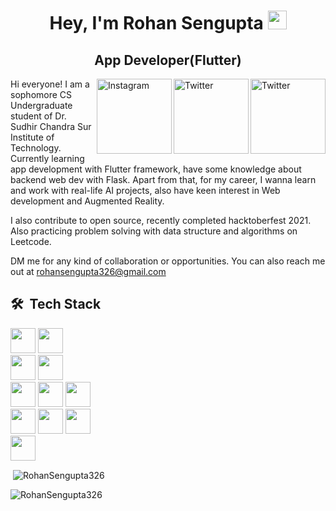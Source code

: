 <h1 align="center">Hey, I'm Rohan Sengupta <img src="https://raw.githubusercontent.com/aemmadi/aemmadi/master/wave.gif" width="30px"></h1> 
<h2 align="center">App Developer(Flutter)</h2>


<a href="https://twitter.com/rohan_sen132" target="_blank"><img src="https://cdn2.iconfinder.com/data/icons/social-media-2199/64/social_media_isometric_6-twitter-512.png" height="120px" width="120px" alt="Twitter" align="right"></a><a href="https://www.linkedin.com/in/rohan-sengupta-193bb916a/" target="_blank"><img src="https://cdn2.iconfinder.com/data/icons/social-media-2199/64/social_media_isometric_14-linkedin-512.png" height="120px" width="120px" alt="Twitter" align="right"></a>
<a href="https://www.instagram.com/rohaaansen/" target="_blank"><img src="https://user-images.githubusercontent.com/64458868/139007412-d19d66a5-e265-4774-a045-22d038d2f0e4.png" height="120px" width="120px" alt="Instagram" align="right"></a>



Hi everyone! 
I am a sophomore CS Undergraduate student of Dr. Sudhir Chandra Sur Institute of Technology.
Currently learning app development with Flutter framework, have some knowledge about backend web dev with Flask. Apart from that, for my career, I wanna learn and work with real-life AI projects, also have keen interest in Web development and Augmented Reality. 

I also contribute to open source, recently completed hacktoberfest 2021. 
Also practicing problem solving with data structure and algorithms on Leetcode. 

DM me for any kind of collaboration or opportunities. You can also reach me out at rohansengupta326@gmail.com



## 🛠 &nbsp;Tech Stack
<p align="left">
  <img height="40" src="https://img.shields.io/badge/-Dart-blue?logo=dart&logoColor=white">
  <img height="40"  src="https://img.shields.io/badge/-Flutter-blue?logo=flutter&logoColor=lightblue"><br>
  <img height="40" src="https://img.shields.io/badge/C-00599C?style=for-the-badge&logo=c&logoColor=white">
  <img height="40"  src="https://img.shields.io/badge/C%2B%2B-00599C?style=for-the-badge&logo=c%2B%2B&logoColor=white"><br>
  <img height="40"  src="https://img.shields.io/badge/Python-FFD43B?style=for-the-badge&logo=python&logoColor=darkgreen">
  <img height="40"  src="https://img.shields.io/badge/-Flask-black?logo=flask&logoColor=white">
  <img height="40"  src="https://img.shields.io/badge/MySQL-00000F?style=for-the-badge&logo=mysql&logoColor=white"><br>
  <img height="40"  src="https://img.shields.io/badge/-DSA-orange">
  <img height="40"  src="https://img.shields.io/badge/-Git-lightgreen?logo=git&logoColor=black">
  <img height="40"  src="https://img.shields.io/badge/-Github-darkgreen?logo=github&logoColor=black"><br>
  <img height="40"  src="https://img.shields.io/badge/-Markdown-black?logo=markdown&logoColor=white">
</p>

<p>&nbsp;<img align="center" src="https://github-readme-stats.vercel.app/api?username=RohanSengupta326&show_icons=true&locale=en" alt="RohanSengupta326" /></p>

<p><img align="center" src="https://github-readme-streak-stats.herokuapp.com/?user=RohanSengupta326&" alt="RohanSengupta326" /></p>

<!---
RohanSengupta326/RohanSengupta326 is a ✨ special ✨ repository because its `README.md` (this file) appears on your GitHub profile.
You can click the Preview link to take a look at your changes.
--->
